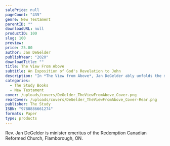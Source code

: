 ```yaml
---
salePrice: null
pageCount: "435"
genre: New Testament
parentID: ""
downloadURL: null
productID: 100
slug: 100
preview: 
price: 25.00
author: Jan DeGelder
publishYear: "2020"
downloadTitle: ""
title: The View From Above
subtitle: An Exposition of God's Revelation to John
description: "In *The View from Above*, Jan DeGelder ably unfolds the meaning of Revelation's cosmic drama. Like the book of Revelation itself, this volume inspires hope and confidence. DeGelder is refreshingly honest about not having all the answers to this fascinating, 'noisy' book (as he likes to call it), and yet he demonstrates throughout just how clearly and directly Revelation speaks to the church of Christ today. In our post-Christian and secularized world, DeGelder's persistent focus on the reality that Christ has conquered, reigns on high, and is coming in victory provides deep comfort and hope."
categories:
  - The Study Books
  - New Testament
cover: /uploads/covers/DeGelder_TheViewFromAbove_Cover.png
rearCover: /uploads/covers/DeGelder_TheViewFromAbove_Cover-Rear.png
publisher: The Study
ISBN: "9780886661274"
formats: Paper
type: products
---
```

Rev. Jan DeGelder is minister emeritus of the Redemption Canadian Reformed Church, Flamborough, ON.
